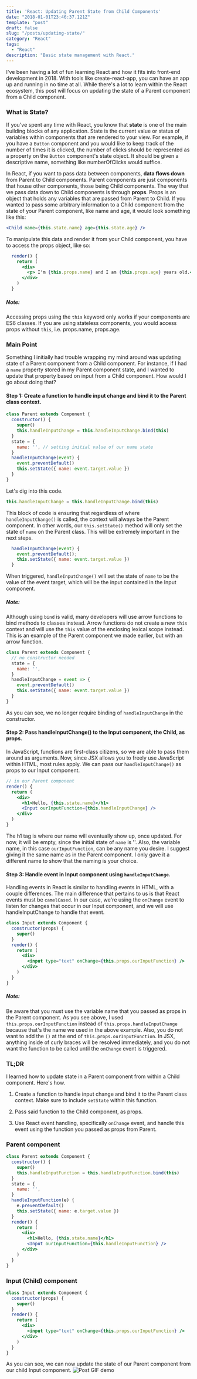 ```yaml
---
title: 'React: Updating Parent State from Child Components'
date: "2018-01-01T23:46:37.121Z"
template: "post"
draft: false
slug: "/posts/updating-state/"
category: "React"
tags:
  - "React"
description: "Basic state management with React."
---
```

I've been having a lot of fun learning React and how it fits into front-end development in 2018. With tools like create-react-app, you can have an app up and running in no time at all. While there's a lot to learn within the React ecosystem, this post will focus on updating the state of a Parent component from a Child component.

### What is State?

If you've spent any time with React, you know that **state** is one of the main building blocks of any application. State is the current value or status of variables within components that are rendered to your view. For example, if you have a `Button` component and you would like to keep track of the number of times it is clicked, the number of clicks should be represented as a property on the `Button` component's state object. It should be given a descriptive name, something like numberOfClicks would suffice.

In React, if you want to pass data between components, **data flows down** from Parent to Child components. Parent components are just components that house other components, those being Child components. The way that we pass data down to Child components is through **props**. Props is an object that holds any variables that are passed from Parent to Child. If you wanted to pass some arbitrary information to a Child component from the state of your Parent component, like name and age, it would look something like this:

```jsx
<Child name={this.state.name} age={this.state.age} />
```

To manipulate this data and render it from your Child component, you have to access the props object, like so:

```jsx
  render() {
    return (
      <div>
        <p> I'm {this.props.name} and I am {this.props.age} years old.</p>
      </div>
    )
  }
```

##### Note:

Accessing props using the `this` keyword only works if your components are ES6 classes. If you are using stateless components, you would access props without `this`, i.e. props.name, props.age.

### Main Point

Something I initially had trouble wrapping my mind around was updating state of a Parent component from a Child component. For instance, if I had a `name` property stored in my Parent component state, and I wanted to update that property based on input from a Child component. How would I go about doing that?

#### Step 1: Create a function to handle input change and bind it to the Parent class context.

```jsx
class Parent extends Component {
  constructor() {
    super()
    this.handleInputChange = this.handleInputChange.bind(this)
  }
  state = {
    name: '', // setting initial value of our name state
  }
  handleInputChange(event) {
    event.preventDefault()
    this.setState({ name: event.target.value })
  }
}
```

Let's dig into this code.

```javascript
this.handleInputChange = this.handleInputChange.bind(this)
```

This block of code is ensuring that regardless of where `handleInputChange()` is called, the context will always be the Parent component. In other words, our `this.setState()` method will only set the state of `name` on the Parent class. This will be extremely important in the next steps.

```jsx
  handleInputChange(event) {
    event.preventDefault();
    this.setState({ name: event.target.value })
  }
```

When triggered, `handleInputChange()` will set the state of `name` to be the value of the event target, which will be the input contained in the Input component.

##### Note:

Although using `bind` is valid, many developers will use arrow functions to bind methods to classes instead. Arrow functions do not create a new `this` context and will use the `this` value of the enclosing lexical scope instead. This is an example of the Parent component we made earlier, but with an arrow function.

```jsx
class Parent extends Component {
  // no constructor needed
  state = {
    name: '',
  }
  handleInputChange = event => {
    event.preventDefault()
    this.setState({ name: event.target.value })
  }
}
```

As you can see, we no longer require binding of `handleInputChange` in the constructor.

#### Step 2: Pass handleInputChange() to the Input component, the Child, as props.

In JavaScript, functions are first-class citizens, so we are able to pass them around as arguments. Now, since JSX allows you to freely use JavaScript within HTML, most rules apply. We can pass our `handleInputChange()` as props to our Input component.

```jsx
// in our Parent component
render() {
  return (
    <div>
      <h1>Hello, {this.state.name}</h1>
      <Input ourInputFunction={this.handleInputChange} />
    </div>
  )
}
```

The h1 tag is where our name will eventually show up, once updated. For now, it will be empty, since the initial state of `name` is ''. Also, the variable name, in this case `ourInputFunction`, can be any name you desire. I suggest giving it the same name as in the Parent component. I only gave it a different name to show that the naming is your choice.

#### Step 3: Handle event in Input component using `handleInputChange`.

Handling events in React is similar to handling events in HTML, with a couple differences. The main difference that pertains to us is that React events must be `camelCased`. In our case, we're using the `onChange` event to listen for changes that occur in our Input component, and we will use handleInputChange to handle that event.

```jsx
class Input extends Component {
  constructor(props) {
    super()
  }
  render() {
    return (
      <div>
        <input type="text" onChange={this.props.ourInputFunction} />
      </div>
    )
  }
}
```

##### Note:

Be aware that you must use the variable name that you passed as props in the Parent component. As you see above, I used `this.props.ourInputFunction` instead of `this.props.handleInputChange` because that's the name we used in the above example. Also, you do not want to add the `()` at the end of `this.props.ourInputFunction`. In JSX, anything inside of curly braces will be resolved immediately, and you do not want the function to be called until the `onChange` event is triggered.

### TL;DR

I learned how to update state in a Parent component from within a Child component. Here's how.

1. Create a function to handle input change and bind it to the Parent class context. Make sure to include `setState` within this function.

2. Pass said function to the Child component, as props.

3. Use React event handling, specifically `onChange` event, and handle this event using the function you passed as props from Parent.

### Parent component

```jsx
class Parent extends Component {
  constructor() {
    super()
    this.handleInputFunction = this.handleInputFunction.bind(this)
  }
  state = {
    name: '',
  }
  handleInputFunction(e) {
    e.preventDefault()
    this.setState({ name: e.target.value })
  }
  render() {
    return (
      <div>
        <h1>Hello, {this.state.name}</h1>
        <Input ourInputFunction={this.handleInputFunction} />
      </div>
    )
  }
}
```

### Input (Child) component

```jsx
class Input extends Component {
  constructor(props) {
    super()
  }
  render() {
    return (
      <div>
        <input type="text" onChange={this.props.ourInputFunction} />
      </div>
    )
  }
}
```

As you can see, we can now update the state of our Parent component from our child Input component.
![Post GIF demo](https://media.giphy.com/media/3oFzm5of4Hnnqs9yco/giphy.gif)
